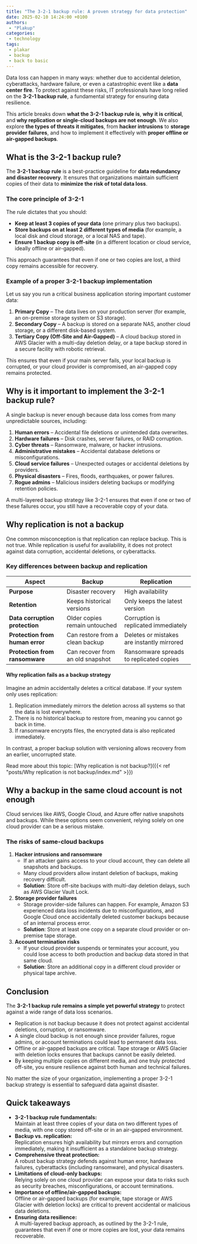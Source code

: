 ```yaml
---
title: "The 3-2-1 backup rule: A proven strategy for data protection"
date: 2025-02-10 14:24:00 +0100
authors:
 - "Plakup"
categories:
 - technology
tags:
 - plakar
 - backup
 - back to basic
---
```


Data loss can happen in many ways: whether due to accidental deletion, cyberattacks, hardware failure, or even a catastrophic event like a **data center fire**. To protect against these risks, IT professionals have long relied on the **3-2-1 backup rule**, a fundamental strategy for ensuring data resilience.
<!--more-->
This article breaks down **what the 3-2-1 backup rule is**, **why it is critical**, and **why replication or single-cloud backups are not enough**. We also explore **the types of threats it mitigates**, from **hacker intrusions** to **storage provider failures**, and how to implement it effectively with **proper offline or air-gapped backups**.

## What is the 3-2-1 backup rule?

The **3-2-1 backup rule** is a best-practice guideline for **data redundancy and disaster recovery**. It ensures that organizations maintain sufficient copies of their data to **minimize the risk of total data loss**.

### The core principle of 3-2-1

The rule dictates that you should:

- **Keep at least 3 copies of your data** (one primary plus two backups).
- **Store backups on at least 2 different types of media** (for example, a local disk and cloud storage, or a local NAS and tape).
- **Ensure 1 backup copy is off-site** (in a different location or cloud service, ideally offline or air-gapped).

This approach guarantees that even if one or two copies are lost, a third copy remains accessible for recovery.

### Example of a proper 3-2-1 backup implementation

Let us say you run a critical business application storing important customer data:

1. **Primary Copy** – The data lives on your production server (for example, an on-premise storage system or S3 storage).
2. **Secondary Copy** – A backup is stored on a separate NAS, another cloud storage, or a different disk-based system.
3. **Tertiary Copy (Off-Site and Air-Gapped)** – A cloud backup stored in AWS Glacier with a multi-day deletion delay, or a tape backup stored in a secure facility with robotic retrieval.

This ensures that even if your main server fails, your local backup is corrupted, or your cloud provider is compromised, an air-gapped copy remains protected.

## Why is it important to implement the 3-2-1 backup rule?

A single backup is never enough because data loss comes from many unpredictable sources, including:

1. **Human errors** – Accidental file deletions or unintended data overwrites.
2. **Hardware failures** – Disk crashes, server failures, or RAID corruption.
3. **Cyber threats** – Ransomware, malware, or hacker intrusions.
4. **Administrative mistakes** – Accidental database deletions or misconfigurations.
5. **Cloud service failures** – Unexpected outages or accidental deletions by providers.
6. **Physical disasters** – Fires, floods, earthquakes, or power failures.
7. **Rogue admins** – Malicious insiders deleting backups or modifying retention policies.

A multi-layered backup strategy like 3-2-1 ensures that even if one or two of these failures occur, you still have a recoverable copy of your data.

## Why replication is not a backup

One common misconception is that replication can replace backup. This is not true. While replication is useful for availability, it does not protect against data corruption, accidental deletions, or cyberattacks.

### Key differences between backup and replication

| **Aspect**                     | **Backup**                           | **Replication**                       |
| ------------------------------ | ------------------------------------ | ------------------------------------- |
| **Purpose**                    | Disaster recovery                    | High availability                     |
| **Retention**                  | Keeps historical versions            | Only keeps the latest version         |
| **Data corruption protection** | Older copies remain untouched        | Corruption is replicated immediately  |
| **Protection from human error**| Can restore from a clean backup      | Deletes or mistakes are instantly mirrored |
| **Protection from ransomware** | Can recover from an old snapshot     | Ransomware spreads to replicated copies |

#### Why replication fails as a backup strategy

Imagine an admin accidentally deletes a critical database. If your system only uses replication:

1. Replication immediately mirrors the deletion across all systems so that the data is lost everywhere.
2. There is no historical backup to restore from, meaning you cannot go back in time.
3. If ransomware encrypts files, the encrypted data is also replicated immediately.

In contrast, a proper backup solution with versioning allows recovery from an earlier, uncorrupted state.

Read more about this topic: [Why replication is not backup?]({{< ref "posts/Why replication is not backup/index.md" >}})

## Why a backup in the same cloud account is not enough

Cloud services like AWS, Google Cloud, and Azure offer native snapshots and backups. While these options seem convenient, relying solely on one cloud provider can be a serious mistake.

### The risks of same-cloud backups

1. **Hacker intrusions and ransomware**
    - If an attacker gains access to your cloud account, they can delete all snapshots and backups.
    - Many cloud providers allow instant deletion of backups, making recovery difficult.
    - **Solution**: Store off-site backups with multi-day deletion delays, such as AWS Glacier Vault Lock.
2. **Storage provider failures**
    - Storage provider-side failures can happen. For example, Amazon S3 experienced data loss incidents due to misconfigurations, and Google Cloud once accidentally deleted customer backups because of an internal process error.
    - **Solution**: Store at least one copy on a separate cloud provider or on-premise tape storage.
3. **Account termination risks**
    - If your cloud provider suspends or terminates your account, you could lose access to both production and backup data stored in that same cloud.
    - **Solution**: Store an additional copy in a different cloud provider or physical tape archive.

## Conclusion

The **3-2-1 backup rule remains a simple yet powerful strategy** to protect against a wide range of data loss scenarios.

- Replication is not backup because it does not protect against accidental deletions, corruption, or ransomware.
- A single cloud backup is not enough since provider failures, rogue admins, or account terminations could lead to permanent data loss.
- Offline or air-gapped backups are critical. Tape storage or AWS Glacier with deletion locks ensures that backups cannot be easily deleted.
- By keeping multiple copies on different media, and one truly protected off-site, you ensure resilience against both human and technical failures.

No matter the size of your organization, implementing a proper 3-2-1 backup strategy is essential to safeguard data against disaster.

## Quick takeaways

- **3-2-1 backup rule fundamentals:**  
  Maintain at least three copies of your data on two different types of media, with one copy stored off-site or in an air-gapped environment.
- **Backup vs. replication:**  
  Replication ensures high availability but mirrors errors and corruption immediately, making it insufficient as a standalone backup strategy.
- **Comprehensive threat protection:**  
  A robust backup strategy defends against human error, hardware failures, cyberattacks (including ransomware), and physical disasters.
- **Limitations of cloud-only backups:**  
  Relying solely on one cloud provider can expose your data to risks such as security breaches, misconfigurations, or account terminations.
- **Importance of offline/air-gapped backups:**  
  Offline or air-gapped backups (for example, tape storage or AWS Glacier with deletion locks) are critical to prevent accidental or malicious data deletions.
- **Ensuring data resilience:**  
  A multi-layered backup approach, as outlined by the 3-2-1 rule, guarantees that even if one or more copies are lost, your data remains recoverable.
